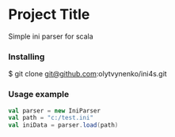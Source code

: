 # Project Title
Simple ini parser for scala

### Installing

$ git clone git@github.com:olytvynenko/ini4s.git

### Usage example

```scala
val parser = new IniParser
val path = "c:/test.ini"
val iniData = parser.load(path)
```

